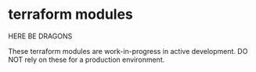 # terraform modules

HERE BE DRAGONS

These terraform modules are work-in-progress in active development. DO NOT rely on these for a production environment.
